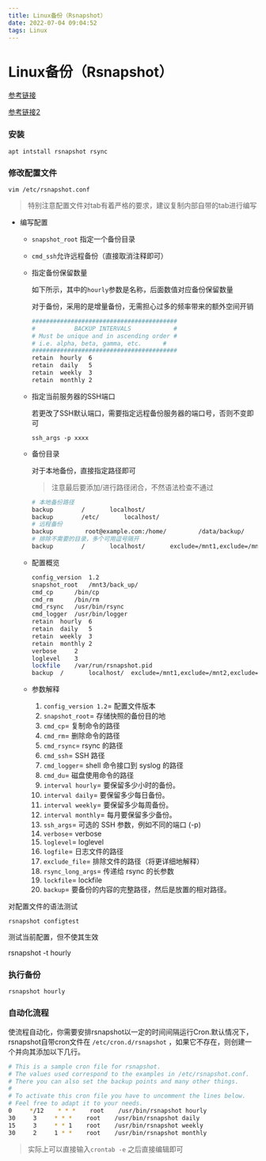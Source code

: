 ```yaml
---
title: Linux备份（Rsnapshot）
date: 2022-07-04 09:04:52
tags: Linux
---
```

# Linux备份（Rsnapshot）

[参考链接](https://www.txuw.top/article/rsnapshot)

[参考链接2](https://blog.csdn.net/chuyanwen8507/article/details/100906990)

### 安装

`apt intstall rsnapshot rsync`

### 修改配置文件

`vim /etc/rsnapshot.conf`

> 特别注意配置文件对tab有着严格的要求，建议复制内部自带的tab进行编写
> 
- 编写配置
    - `snapshot_root` 指定一个备份目录
    - `cmd_ssh`允许远程备份（直接取消注释即可）
    - 指定备份保留数量
      
        如下所示，其中的`hourly`参数是名称，后面数值对应备份保留数量
        
        对于备份，采用的是增量备份，无需担心过多的频率带来的额外空间开销
        
        ```bash
        #########################################
        #           BACKUP INTERVALS            #
        # Must be unique and in ascending order #
        # i.e. alpha, beta, gamma, etc.      #
        #########################################
        retain	hourly	6
        retain	daily	5
        retain	weekly	3
        retain	monthly	2
        ```
        
    - 指定当前服务器的SSH端口
      
        若更改了SSH默认端口，需要指定远程备份服务器的端口号，否则不变即可
        
        `ssh_args -p xxxx`
        
    - 备份目录
      
        对于本地备份，直接指定路径即可
        
        > 注意最后要添加/进行路径闭合，不然语法检查不通过
        > 
        
        ```bash
        # 本地备份路径
        backup        /       localhost/
        backup        /etc/       localhost/
        # 远程备份
        backup         root@example.com:/home/         /data/backup/
        # 排除不需要的目录，多个可用逗号隔开
        backup        /       localhost/       exclude=/mnt1,exclude=/mnt2,exclude=/mnt3
        ```
        
    - 配置概览
      
        ```bash
        config_version	1.2
        snapshot_root	/mnt3/back_up/
        cmd_cp		/bin/cp
        cmd_rm		/bin/rm
        cmd_rsync	/usr/bin/rsync
        cmd_logger	/usr/bin/logger
        retain	hourly	6
        retain	daily	5
        retain	weekly	3
        retain	monthly	2
        verbose		2
        loglevel	3
        lockfile	/var/run/rsnapshot.pid
        backup	/		localhost/	exclude=/mnt1,exclude=/mnt2,exclude=/mnt3
        ```
        
    - 参数解释
        1. `config_version 1.2`= 配置文件版本
        2. `snapshot_root`= 存储快照的备份目的地
        3. `cmd_cp`= 复制命令的路径
        4. `cmd_rm`= 删除命令的路径
        5. `cmd_rsync`= rsync 的路径
        6. `cmd_ssh`= SSH 路径
        7. `cmd_logger`= shell 命令接口到 syslog 的路径
        8. `cmd_du`= 磁盘使用命令的路径
        9. `interval hourly`= 要保留多少小时的备份。
        10. `interval daily`= 要保留多少每日备份。
        11. `interval weekly`= 要保留多少每周备份。
        12. `interval monthly`= 每月要保留多少备份。
        13. `ssh_args`= 可选的 SSH 参数，例如不同的端口 (-p)
        14. `verbose`= verbose
        15. `loglevel`= loglevel
        16. `logfile`= 日志文件的路径
        17. `exclude_file`= 排除文件的路径（将更详细地解释）
        18. `rsync_long_args`= 传递给 rsync 的长参数
        19. `lockfile`= lockfile
        20. `backup`= 要备份的内容的完整路径，然后是放置的相对路径。
        

对配置文件的语法测试

`rsnapshot configtest`

测试当前配置，但不使其生效

rsnapshot -t hourly

### 执行备份

`rsnapshot hourly`

### **自动化流程**

使流程自动化，你需要安排rsnapshot以一定的时间间隔运行Cron.默认情况下，rsnapshot自带cron文件在 `/etc/cron.d/rsnapshot`
，如果它不存在，则创建一个并向其添加以下几行。

```bash
# This is a sample cron file for rsnapshot.
# The values used correspond to the examples in /etc/rsnapshot.conf.
# There you can also set the backup points and many other things.
#
# To activate this cron file you have to uncomment the lines below.
# Feel free to adapt it to your needs.
0     */12    * * *    root    /usr/bin/rsnapshot hourly
30     3     * * *    root    /usr/bin/rsnapshot daily
15     3     * * 1    root    /usr/bin/rsnapshot weekly
30     2     1 * *    root    /usr/bin/rsnapshot monthly
```

> 实际上可以直接输入`crontab -e` 之后直接编辑即可